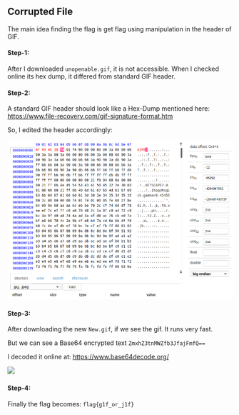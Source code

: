## Corrupted File
The main idea finding the flag is get flag using manipulation in the header of GIF.

#### Step-1:
After I downloaded `unopenable.gif`, it is not accessible. When I checked online its hex dump, it differed from standard GIF header.

#### Step-2:
A standard GIF header should look like a Hex-Dump mentioned here: 
https://www.file-recovery.com/gif-signature-format.htm

So, I edited the header accordingly:

<img src="Edit.png">

#### Step-3:
After downloading the new `New.gif`, if we see the gif. It runs very fast.

But we can see a Base64 encrypted text `ZmxhZ3tnMWZfb3JfajFmfQ==` 

I decoded it online at: https://www.base64decode.org/

<img src="Flag.jpg">

#### Step-4:
Finally the flag becomes: 
`flag{g1f_or_j1f}`